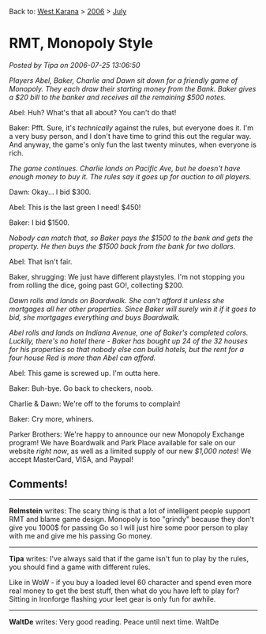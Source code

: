 Back to: [West Karana](/posts/westkarana.md) > [2006](/posts/2006/westkarana.md) > [July](./westkarana.md)
# RMT, Monopoly Style

*Posted by Tipa on 2006-07-25 13:06:50*

*Players Abel, Baker, Charlie and Dawn sit down for a friendly game of Monopoly. They each draw their starting money from the Bank. Baker gives a $20 bill to the banker and receives all the remaining $500 notes.*

Abel: Huh? What's that all about? You can't do that!

Baker: Pfft. Sure, it's *technically* against the rules, but everyone does it. I'm a very busy person, and I don't have time to grind this out the regular way. And anyway, the game's only fun the last twenty minutes, when everyone is rich.

*The game continues. Charlie lands on Pacific Ave, but he doesn't have enough money to buy it. The rules say it goes up for auction to all players.*

Dawn: Okay... I bid $300.

Abel: This is the last green I need! $450!

Baker: I bid $1500.

*Nobody can match that, so Baker pays the $1500 to the bank and gets the property. He then buys the $1500 back from the bank for two dollars.*

Abel: That isn't fair.

Baker, shrugging: We just have different playstyles. I'm not stopping you from rolling the dice, going past GO!, collecting $200.

*Dawn rolls and lands on Boardwalk. She can't afford it unless she mortgages all her other properties. Since Baker will surely win it if it goes to bid, she mortgages everything and buys Boardwalk.*

*Abel rolls and lands on Indiana Avenue, one of Baker's completed colors. Luckily, there's no hotel there - Baker has bought up 24 of the 32 houses for his properties so that nobody else can build hotels, but the rent for a four house Red is more than Abel can afford.*

Abel: This game is screwed up. I'm outta here.

Baker: Buh-bye. Go back to checkers, noob.

Charlie & Dawn: We're off to the forums to complain!

Baker: Cry more, whiners.

Parker Brothers: We're happy to announce our new Monopoly Exchange program! We have Boardwalk and Park Place available for sale on our website *right now*, as well as a limited supply of our new *$1,000 notes*! We accept MasterCard, VISA, and Paypal!
## Comments!

---

**Relmstein** writes: The scary thing is that a lot of intelligent people support RMT and blame game design. Monopoly is too "grindy" because they don't give you 1000$ for passing Go so I will just hire some poor person to play with me and give me his passing Go money.

---

**Tipa** writes: I've always said that if the game isn't fun to play by the rules, you should find a game with different rules.

Like in WoW - if you buy a loaded level 60 character and spend even more real money to get the best stuff, then what do you have left to play for? Sitting in Ironforge flashing your leet gear is only fun for awhile.

---

**WaltDe** writes: Very good reading. Peace until next time.
WaltDe

